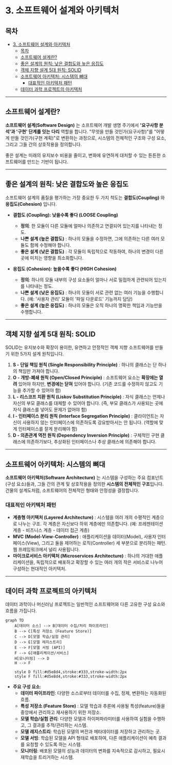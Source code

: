 # 3. 소프트웨어 설계와 아키텍처

## 목차
- [3. 소프트웨어 설계와 아키텍처](#3-소프트웨어-설계와-아키텍처)
  - [목차](#목차)
  - [소프트웨어 설계란?](#소프트웨어-설계란)
  - [좋은 설계의 원칙: 낮은 결합도와 높은 응집도](#좋은-설계의-원칙-낮은-결합도와-높은-응집도)
  - [객체 지향 설계 5대 원칙: SOLID](#객체-지향-설계-5대-원칙-solid)
  - [소프트웨어 아키텍처: 시스템의 뼈대](#소프트웨어-아키텍처-시스템의-뼈대)
    - [대표적인 아키텍처 패턴](#대표적인-아키텍처-패턴)
  - [데이터 과학 프로젝트의 아키텍처](#데이터-과학-프로젝트의-아키텍처)

---

## 소프트웨어 설계란?

**소프트웨어 설계(Software Design)** 는 소프트웨어 개발 생명 주기에서 **'요구사항 분석'과 '구현' 단계를 잇는 다리** 역할을 합니다. "무엇을 만들 것인가(요구사항)"를 "어떻게 만들 것인가(구현 계획)"로 변환하는 과정으로, 시스템의 전체적인 구조와 구성 요소, 그리고 그들 간의 상호작용을 정의합니다.

좋은 설계는 미래의 유지보수 비용을 줄이고, 변화에 유연하게 대처할 수 있는 튼튼한 소프트웨어를 만드는 기반이 됩니다.

---

## 좋은 설계의 원칙: 낮은 결합도와 높은 응집도

소프트웨어 설계의 품질을 평가하는 가장 중요한 두 가지 척도는 **결합도(Coupling)** 와 **응집도(Cohesion)** 입니다.

- **결합도 (Coupling): 낮을수록 좋다 (LOOSE Coupling)** 
    - **정의**: 한 모듈이 다른 모듈에 얼마나 의존하고 연결되어 있는지를 나타내는 정도.
    - **나쁜 설계 (높은 결합도)** : 하나의 모듈을 수정하면, 그에 의존하는 다른 여러 모듈도 함께 수정해야 합니다.
    - **좋은 설계 (낮은 결합도)** : 각 모듈이 독립적으로 작동하여, 하나의 변경이 다른 곳에 미치는 영향을 최소화합니다.

- **응집도 (Cohesion): 높을수록 좋다 (HIGH Cohesion)** 
    - **정의**: 하나의 모듈 내부의 구성 요소들이 얼마나 서로 밀접하게 관련되어 있는지를 나타내는 정도.
    - **나쁜 설계 (낮은 응집도)** : 하나의 모듈이 서로 관련 없는 여러 기능을 수행합니다. (예: '사용자 관리' 모듈이 '파일 다운로드' 기능까지 담당)
    - **좋은 설계 (높은 응집도)** : 하나의 모듈은 오직 하나의 명확한 책임과 기능만을 수행합니다.

---

## 객체 지향 설계 5대 원칙: SOLID

SOLID는 유지보수와 확장이 용이한, 유연하고 안정적인 객체 지향 소프트웨어를 만들기 위한 5가지 설계 원칙입니다.

1.  **S - 단일 책임 원칙 (Single Responsibility Principle)** : 하나의 클래스는 단 하나의 책임만 가져야 합니다.
2.  **O - 개방-폐쇄 원칙 (Open/Closed Principle)** : 소프트웨어 요소는 **확장에는 열려** 있어야 하지만, **변경에는 닫혀** 있어야 합니다. (기존 코드를 수정하지 않고도 기능을 추가할 수 있어야 함)
3.  **L - 리스코프 치환 원칙 (Liskov Substitution Principle)** : 자식 클래스는 언제나 자신의 부모 클래스를 대체할 수 있어야 합니다. (즉, 부모 클래스가 사용되는 곳에 자식 클래스를 넣어도 문제가 없어야 함)
4.  **I - 인터페이스 분리 원칙 (Interface Segregation Principle)** : 클라이언트는 자신이 사용하지 않는 인터페이스에 의존하도록 강요받아서는 안 됩니다. (역할에 맞게 인터페이스를 잘게 분리해야 함)
5.  **D - 의존관계 역전 원칙 (Dependency Inversion Principle)** : 구체적인 구현 클래스에 의존하기보다, 추상화된 인터페이스나 추상 클래스에 의존해야 합니다.

---

## 소프트웨어 아키텍처: 시스템의 뼈대

**소프트웨어 아키텍처(Software Architecture)** 는 시스템을 구성하는 주요 컴포넌트(구성 요소)들과, 그들 간의 관계 및 상호작용을 정의한 **시스템의 전체적인 구조**입니다. 건물의 설계도처럼, 소프트웨어의 전체적인 형태와 안정성을 결정합니다.

### 대표적인 아키텍처 패턴

- **계층형 아키텍처 (Layered Architecture)** : 시스템을 여러 개의 수평적인 계층으로 나누는 구조. 각 계층은 자신보다 하위 계층에만 의존합니다. (예: 프레젠테이션 계층 - 비즈니스 계층 - 데이터 접근 계층)
- **MVC (Model-View-Controller)** : 애플리케이션을 데이터(Model), 사용자 인터페이스(View), 그리고 둘을 제어하는 로직(Controller) 세 부분으로 분리하는 패턴. 웹 프레임워크에서 널리 사용됩니다.
- **마이크로서비스 아키텍처 (Microservices Architecture)** : 하나의 거대한 애플리케이션을, 독립적으로 배포하고 확장할 수 있는 여러 개의 작은 서비스로 나누어 구성하는 현대적인 아키텍처.

---

## 데이터 과학 프로젝트의 아키텍처

데이터 과학이나 머신러닝 프로젝트는 일반적인 소프트웨어와 다른 고유한 구성 요소와 흐름을 가집니다.

```mermaid
graph TD
    A[데이터 소스] --> B[데이터 수집/처리 파이프라인]
    B --> C[특성 저장소 (Feature Store)]
    C --> D[모델 학습/실험 관리]
    D --> E[모델 레지스트리]
    E --> F[모델 서빙 (API)]
    F --> G[애플리케이션/서비스]
    H[모니터링] --> D
    H --> F
    
    style D fill:#d5e8d4,stroke:#333,stroke-width:2px
    style F fill:#d5e8d4,stroke:#333,stroke-width:2px
```

- **주요 구성 요소**:
    - **데이터 파이프라인**: 다양한 소스로부터 데이터를 수집, 정제, 변환하는 자동화된 흐름.
    - **특성 저장소 (Feature Store)** : 모델 학습과 추론에 사용될 특성(feature)들을 중앙에서 관리하고 재사용하기 위한 저장소.
    - **모델 학습/실험 관리**: 다양한 모델과 하이퍼파라미터를 사용하여 실험을 수행하고, 그 결과를 추적/관리하는 시스템.
    - **모델 레지스트리**: 학습된 모델의 버전과 메타데이터를 저장하고 관리하는 곳.
    - **모델 서빙**: 학습된 모델을 API 형태로 배포하여, 다른 애플리케이션이 예측 결과를 요청할 수 있도록 하는 시스템.
    - **모니터링**: 배포된 모델의 성능과 데이터의 변화를 지속적으로 감시하고, 필요시 재학습을 트리거하는 시스템.